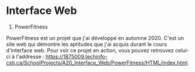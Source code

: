 
# Interface Web

1. PowerFitness

PowerFitness est un projet que j'ai développé en automne 2020. C'est un site web qui démontre les aptitudes que j'ai acquis durant le cours d'interface web. Pour voir ce projet en action, vous pouvez retrouvez celui-ci à l'addresse : https://1875009.techinfo-cstj.ca/SchoolProjects/A20_Interface_Web/PowerFitness/HTML/index.html.